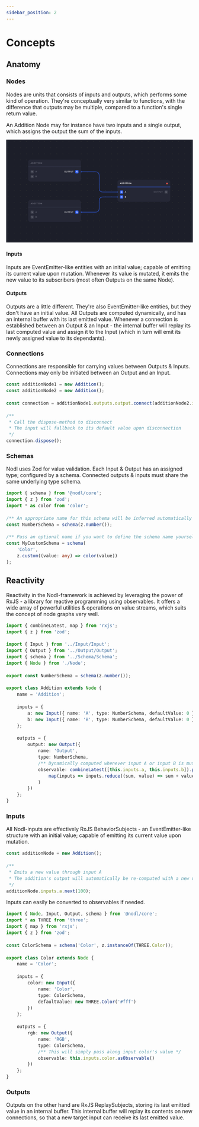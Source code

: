 ```yaml
---
sidebar_position: 2
---
```


# Concepts

## Anatomy

### Nodes

Nodes are units that consists of inputs and outputs, which performs some kind of operation. They're conceptually very similar to functions, with the difference that outputs may be multiple, compared to a function's single return value.

An Addition Node may for instance have two inputs and a single output, which assigns the output the sum of the inputs.

![Visual representation of nodl](../static/img/nodl.png)

#### Inputs

Inputs are EventEmitter-like entities with an initial value; capable of emitting its current value upon mutation. Whenever its value is mutated, it emits the new value to its subscribers (most often Outputs on the same Node).

#### Outputs

Outputs are a little different. They're also EventEmitter-like entities, but they don't have an initial value. All Outputs are computed dynamically, and has an internal buffer with its last emitted value. Whenever a connection is established between an Output & an Input - the internal buffer will replay its last computed value and assign it to the Input (which in turn will emit its newly assigned value to its dependants).

### Connections

Connections are responsible for carrying values between Outputs & Inputs. Connections may only be initiated between an Output and an Input.

```typescript
const additionNode1 = new Addition();
const additionNode2 = new Addition();

const connection = additionNode1.outputs.output.connect(additionNode2.inputs.a);

/**
 * Call the dispose-method to disconnect
 * The input will fallback to its default value upon disconnection
 */
connection.dispose();
```

### Schemas

Nodl uses Zod for value validation. Each Input & Output has an assigned type; configured by a schema. Connected outputs & inputs must share the same underlying type schema.

```typescript
import { schema } from '@nodl/core';
import { z } from 'zod';
import * as color from 'color';

/** An appropriate name for this schema will be inferred automatically */
const NumberSchema = schema(z.number());

/** Pass an optional name if you want to define the schema name yourself */
const MyCustomSchema = schema(
    'Color',
    z.custom((value: any) => color(value))
);
```

## Reactivity

Reactivity in the Nodl-framework is achieved by leveraging the power of RxJS - a library for reactive programming using observables. It offers a wide array of powerful utilities & operations on value streams, which suits the concept of node graphs very well.

```typescript
import { combineLatest, map } from 'rxjs';
import { z } from 'zod';

import { Input } from '../Input/Input';
import { Output } from '../Output/Output';
import { schema } from '../Schema/Schema';
import { Node } from './Node';

export const NumberSchema = schema(z.number());

export class Addition extends Node {
    name = 'Addition';

    inputs = {
        a: new Input({ name: 'A', type: NumberSchema, defaultValue: 0 }),
        b: new Input({ name: 'B', type: NumberSchema, defaultValue: 0 })
    };

    outputs = {
        output: new Output({
            name: 'Output',
            type: NumberSchema,
            /** Dynamically computed whenever input A or input B is mutated */
            observable: combineLatest([this.inputs.a, this.inputs.b]).pipe(
                map(inputs => inputs.reduce((sum, value) => sum + value), 0)
            )
        })
    };
}
```

### Inputs

All Nodl-inputs are effectively RxJS BehaviorSubjects - an EventEmitter-like structure with an initial value; capable of emitting its current value upon mutation.

```typescript
const additionNode = new Addition();

/**
 * Emits a new value through input A
 * The addition's output will automatically be re-computed with a new value
 */
additionNode.inputs.a.next(100);
```

Inputs can easily be converted to observables if needed.

```typescript
import { Node, Input, Output, schema } from '@nodl/core';
import * as THREE from 'three';
import { map } from 'rxjs';
import { z } from 'zod';

const ColorSchema = schema('Color', z.instanceOf(THREE.Color));

export class Color extends Node {
    name = 'Color';

    inputs = {
        color: new Input({
            name: 'Color',
            type: ColorSchema,
            defaultValue: new THREE.Color('#fff')
        })
    };

    outputs = {
        rgb: new Output({
            name: 'RGB',
            type: ColorSchema,
            /** This will simply pass along input color's value */
            observable: this.inputs.color.asObservable()
        })
    };
}
```

### Outputs

Outputs on the other hand are RxJS ReplaySubjects, storing its last emitted value in an internal buffer. This internal buffer will replay its contents on new connections, so that a new target input can receive its last emitted value.
